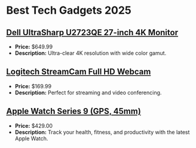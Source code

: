 # Best Tech Gadgets 2025

## [Dell UltraSharp U2723QE 27-inch 4K Monitor](https://www.amazon.com/dp/B0B9GYG7D1?tag=mychanneld-20)
- **Price:** $649.99
- **Description:** Ultra-clear 4K resolution with wide color gamut.

## [Logitech StreamCam Full HD Webcam](https://www.amazon.com/dp/B07K95WFWM?tag=mychanneld-20)
- **Price:** $169.99
- **Description:** Perfect for streaming and video conferencing.

## [Apple Watch Series 9 (GPS, 45mm)](https://www.amazon.com/dp/B0CHX2F5SP?tag=mychanneld-20)
- **Price:** $429.00
- **Description:** Track your health, fitness, and productivity with the latest Apple Watch.

